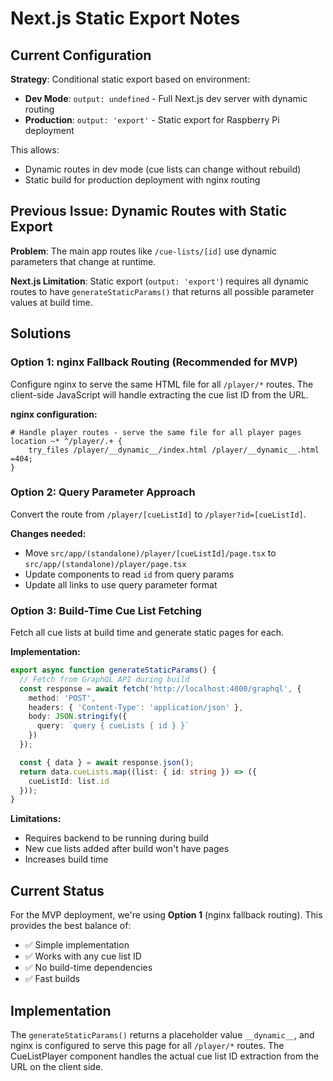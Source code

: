 # Next.js Static Export Notes

## Current Configuration

**Strategy**: Conditional static export based on environment:
- **Dev Mode**: `output: undefined` - Full Next.js dev server with dynamic routing
- **Production**: `output: 'export'` - Static export for Raspberry Pi deployment

This allows:
- Dynamic routes in dev mode (cue lists can change without rebuild)
- Static build for production deployment with nginx routing

## Previous Issue: Dynamic Routes with Static Export

**Problem**: The main app routes like `/cue-lists/[id]` use dynamic parameters that change at runtime.

**Next.js Limitation**: Static export (`output: 'export'`) requires all dynamic routes to have `generateStaticParams()` that returns all possible parameter values at build time.

## Solutions

### Option 1: nginx Fallback Routing (Recommended for MVP)

Configure nginx to serve the same HTML file for all `/player/*` routes. The client-side JavaScript will handle extracting the cue list ID from the URL.

**nginx configuration:**
```nginx
# Handle player routes - serve the same file for all player pages
location ~* ^/player/.+ {
    try_files /player/__dynamic__/index.html /player/__dynamic__.html =404;
}
```

### Option 2: Query Parameter Approach

Convert the route from `/player/[cueListId]` to `/player?id=[cueListId]`.

**Changes needed:**
- Move `src/app/(standalone)/player/[cueListId]/page.tsx` to `src/app/(standalone)/player/page.tsx`
- Update components to read `id` from query params
- Update all links to use query parameter format

### Option 3: Build-Time Cue List Fetching

Fetch all cue lists at build time and generate static pages for each.

**Implementation:**
```typescript
export async function generateStaticParams() {
  // Fetch from GraphQL API during build
  const response = await fetch('http://localhost:4000/graphql', {
    method: 'POST',
    headers: { 'Content-Type': 'application/json' },
    body: JSON.stringify({
      query: `query { cueLists { id } }`
    })
  });

  const { data } = await response.json();
  return data.cueLists.map((list: { id: string }) => ({
    cueListId: list.id
  }));
}
```

**Limitations:**
- Requires backend to be running during build
- New cue lists added after build won't have pages
- Increases build time

## Current Status

For the MVP deployment, we're using **Option 1** (nginx fallback routing). This provides the best balance of:
- ✅ Simple implementation
- ✅ Works with any cue list ID
- ✅ No build-time dependencies
- ✅ Fast builds

## Implementation

The `generateStaticParams()` returns a placeholder value `__dynamic__`, and nginx is configured to serve this page for all `/player/*` routes. The CueListPlayer component handles the actual cue list ID extraction from the URL on the client side.
